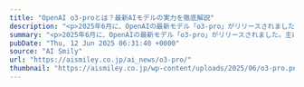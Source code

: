 ```yaml
---
title: "OpenAI o3-proとは？最新AIモデルの実力を徹底解説"
description: "<p>2025年6月に、OpenAIの最新モデル「o3-pro」がリリースされました。主に科学や数学など深い推論を得意として、自然言語処理、画像理解、音声認識といったマルチモーダル対応が特徴となっています。 本記事では、o3- [&#8230;]</p> <p>The post <a href='https://aismiley.co.jp/ai_news/o3-pro/'>OpenAI o3-proとは？最新AIモデルの実力を徹底解説</a> first appeared on <a href='https://aismiley.co.jp'>AIポータルメディアAIsmiley</a>.</p>"
summary: "<p>2025年6月に、OpenAIの最新モデル「o3-pro」がリリースされました。主に科学や数学など深い推論を得意として、自然言語処理、画像理解、音声認識といったマルチモーダル対応が特徴となっています。 本記事では、o3- [&#8230;]</p> <p>The post <a href='https://aismiley.co.jp/ai_news/o3-pro/'>OpenAI o3-proとは？最新AIモデルの実力を徹底解説</a> first appeared on <a href='https://aismiley.co.jp'>AIポータルメディアAIsmiley</a>.</p>"
pubDate: "Thu, 12 Jun 2025 06:31:40 +0000"
source: "AI Smily"
url: "https://aismiley.co.jp/ai_news/o3-pro/"
thumbnail: "https://aismiley.co.jp/wp-content/uploads/2025/06/o3-pro.png"
---
```


